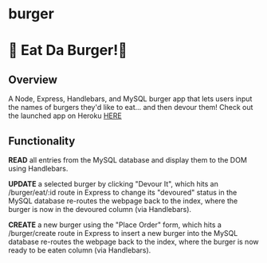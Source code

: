 # burger
<h1> 🍔 Eat Da Burger!🍔 </h1>

<h2>Overview</h2>
A Node, Express, Handlebars, and MySQL burger app that lets users input the names of burgers they'd like to eat... and then devour them! Check out the launched app on Heroku <a href="https://guarded-fjord-72010.herokuapp.com/?">HERE</a>

<h2>Functionality</h2>

<b>READ</b> all entries from the MySQL database and display them to the DOM using Handlebars.

<b>UPDATE</b> a selected burger by clicking "Devour It", which hits an /burger/eat/:id route in Express to change its "devoured" status in the MySQL database re-routes the webpage back to the index, where the burger is now in the devoured column (via Handlebars).

<b>CREATE</b> a new burger using the "Place Order" form, which hits a /burger/create route in Express to insert a new burger into the MySQL database re-routes the webpage back to the index, where the burger is now ready to be eaten column (via Handlebars).
